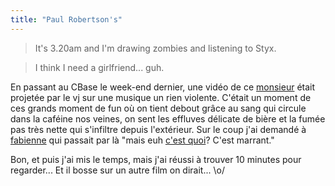 ```yaml
---
title: "Paul Robertson's"
---
```


> It's 3.20am and I'm drawing zombies and listening to Styx.

>

> I think I need a girlfriend... guh.

En passant au CBase le week-end dernier, une vidéo de ce
[monsieur](http://probertson.livejournal.com/) était projetée par le vj sur
une musique un rien violente. C'était un moment de ces grands moment de fun où
on tient debout grâce au sang qui circule dans la caféine nos veines, on sent
les effluves délicate de bière et la fumée pas très nette qui s'infiltre
depuis l'extérieur. Sur le coup j'ai demandé à [fabienne](http://fabienne.us)
qui passait par là "mais euh [c'est
quoi](http://probertson.livejournal.com/18096.html)? C'est marrant."

Bon, et puis j'ai mis le temps, mais j'ai réussi à trouver 10 minutes pour
regarder... Et il bosse sur un autre film on dirait... \o/

